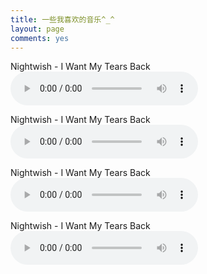 ```yaml
---
title: 一些我喜欢的音乐^_^
layout: page
comments: yes
---
```


Nightwish - I Want My Tears Back
<audio src="http://7xj4v0.com1.z0.glb.clouddn.com/Nightwish%20-%20I%20Want%20My%20Tears%20Back.mp3" controls="controls" ></audio>

Nightwish - I Want My Tears Back
<audio src="http://7xj4v0.com1.z0.glb.clouddn.com/Nightwish%20-%20I%20Want%20My%20Tears%20Back.mp3" controls="controls" ></audio>

Nightwish - I Want My Tears Back
<audio src="http://7xj4v0.com1.z0.glb.clouddn.com/Nightwish%20-%20I%20Want%20My%20Tears%20Back.mp3" controls="controls" ></audio>

Nightwish - I Want My Tears Back
<audio src="http://7xj4v0.com1.z0.glb.clouddn.com/Nightwish%20-%20I%20Want%20My%20Tears%20Back.mp3" controls="controls" ></audio>
